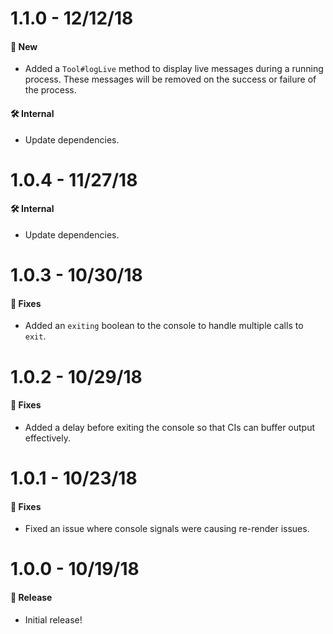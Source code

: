 # 1.1.0 - 12/12/18

#### 🚀 New

- Added a `Tool#logLive` method to display live messages during a running process. These messages
  will be removed on the success or failure of the process.

#### 🛠 Internal

- Update dependencies.

# 1.0.4 - 11/27/18

#### 🛠 Internal

- Update dependencies.

# 1.0.3 - 10/30/18

#### 🐞 Fixes

- Added an `exiting` boolean to the console to handle multiple calls to `exit`.

# 1.0.2 - 10/29/18

#### 🐞 Fixes

- Added a delay before exiting the console so that CIs can buffer output effectively.

# 1.0.1 - 10/23/18

#### 🐞 Fixes

- Fixed an issue where console signals were causing re-render issues.

# 1.0.0 - 10/19/18

#### 🎉 Release

- Initial release!
